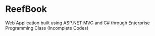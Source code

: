 # ReefBook
Web Application built using ASP.NET MVC and C# through Enterprise Programming Class (Incomplete Codes)

